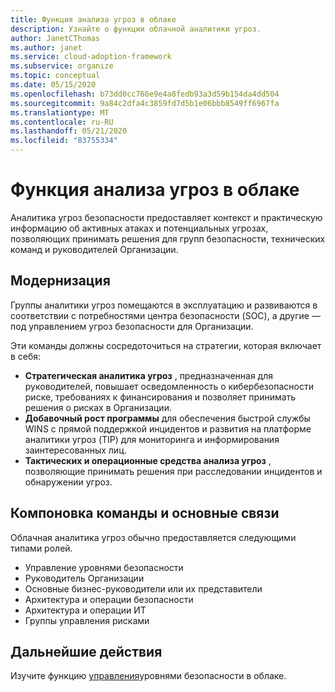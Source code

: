```yaml
---
title: Функция анализа угроз в облаке
description: Узнайте о функции облачной аналитики угроз.
author: JanetCThomas
ms.author: janet
ms.service: cloud-adoption-framework
ms.subservice: organize
ms.topic: conceptual
ms.date: 05/15/2020
ms.openlocfilehash: b73dd0cc766e9e4a8fedb93a3d59b154da4dd504
ms.sourcegitcommit: 9a84c2dfa4c3859fd7d5b1e06bbb8549ff6967fa
ms.translationtype: MT
ms.contentlocale: ru-RU
ms.lasthandoff: 05/21/2020
ms.locfileid: "83755334"
---
```

# <a name="function-of-cloud-threat-intelligence"></a>Функция анализа угроз в облаке

Аналитика угроз безопасности предоставляет контекст и практическую информацию об активных атаках и потенциальных угрозах, позволяющих принимать решения для групп безопасности, технических команд и руководителей Организации.

## <a name="modernization"></a>Модернизация

Группы аналитики угроз помещаются в эксплуатацию и развиваются в соответствии с потребностями центра безопасности (SOC), а другие — под управлением угроз безопасности для Организации.

Эти команды должны сосредоточиться на стратегии, которая включает в себя:

- **Стратегическая аналитика угроз** , предназначенная для руководителей, повышает осведомленность о кибербезопасности риске, требованиях к финансирования и позволяет принимать решения о рисках в Организации.
- **Добавочный рост программы** для обеспечения быстрой службы WINS с прямой поддержкой инцидентов и развития на платформе аналитики угроз (TIP) для мониторинга и информирования заинтересованных лиц.
- **Тактических и операционные средства анализа угроз** , позволяющие принимать решения при расследовании инцидентов и обнаружении угроз.

## <a name="team-composition-and-key-relationships"></a>Компоновка команды и основные связи

Облачная аналитика угроз обычно предоставляется следующими типами ролей.

- Управление уровнями безопасности
- Руководитель Организации
- Основные бизнес-руководители или их представители
- Архитектура и операции безопасности
- Архитектура и операции ИТ
- Группы управления рисками

## <a name="next-steps"></a>Дальнейшие действия

Изучите функцию [управления](./cloud-security-posture-management.md)уровнями безопасности в облаке.
